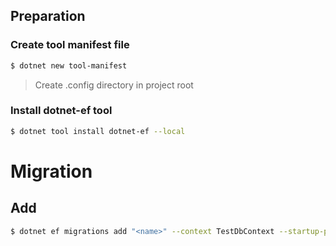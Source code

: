 ## Preparation

### Create tool manifest file

```bash 
$ dotnet new tool-manifest
```

> Create .config directory in project root

### Install dotnet-ef tool

```bash
$ dotnet tool install dotnet-ef --local
```

# Migration

## Add

```bash
$ dotnet ef migrations add "<name>" --context TestDbContext --startup-project ../Example/Example.csproj --project ../Example.Data.Sqlite/Example.Data.Sqlite.csproj 
```